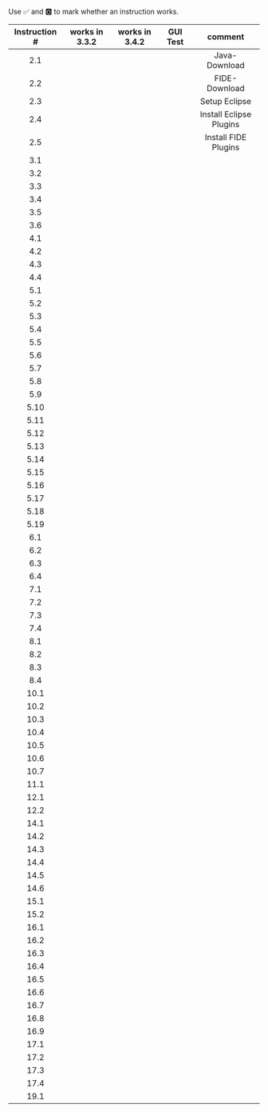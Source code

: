 Use ✅ and 🅾 to mark whether an instruction works.

| Instruction # | works in 3.3.2 | works in 3.4.2 | GUI Test | comment |
| :--------: |:-------------:| :-----:| :----: | :----: |
| 2.1 | | | | Java-Download |
| 2.2 | | | | FIDE-Download |
| 2.3 | | | | Setup Eclipse |
| 2.4 | | | | Install Eclipse Plugins |
| 2.5 | | | | Install FIDE Plugins |
| 3.1 | | | | |
| 3.2 | | | | |
| 3.3 | | | | |
| 3.4 | | | | |
| 3.5 | | | | |
| 3.6 | | | | |
| 4.1 | | | | |
| 4.2 | | | | |
| 4.3 | | | | |
| 4.4 | | | | |
| 5.1 | | | | |
| 5.2 | | | | |
| 5.3 | | | | |
| 5.4 | | | | |
| 5.5 | | | | |
| 5.6 | | | | |
| 5.7 | | | | |
| 5.8 | | | | |
| 5.9 | | | | |
| 5.10 | | | | |
| 5.11 | | | | |
| 5.12 | | | | |
| 5.13 | | | | |
| 5.14 | | | | |
| 5.15 | | | | |
| 5.16 | | | | |
| 5.17 | | | | |
| 5.18 | | | | |
| 5.19 | | | | |
| 6.1 | | | | |
| 6.2 | | | | |
| 6.3 | | | | |
| 6.4 | | | | |
| 7.1 | | | | |
| 7.2 | | | | |
| 7.3 | | | | |
| 7.4 | | | | |
| 8.1 | | | | |
| 8.2 | | | | |
| 8.3 | | | | |
| 8.4 | | | | |
| 10.1 | | | | |
| 10.2 | | | | |
| 10.3 | | | | |
| 10.4 | | | | |
| 10.5 | | | | |
| 10.6 | | | | |
| 10.7 | | | | |
| 11.1 | | | | |
| 12.1 | | | | |
| 12.2 | | | | |
| 14.1 | | | | |
| 14.2 | | | | |
| 14.3 | | | | |
| 14.4 | | | | |
| 14.5 | | | | |
| 14.6 | | | | |
| 15.1 | | | | |
| 15.2 | | | | |
| 16.1 | | | | |
| 16.2 | | | | |
| 16.3 | | | | |
| 16.4 | | | | |
| 16.5 | | | | |
| 16.6 | | | | |
| 16.7 | | | | |
| 16.8 | | | | |
| 16.9 | | | | |
| 17.1 | | | | |
| 17.2 | | | | |
| 17.3 | | | | |
| 17.4 | | | | |
| 19.1 | | | | |